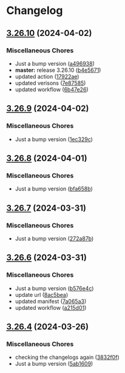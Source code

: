 # Changelog

## [3.26.10](https://github.com/ahmad-kemsan/js-wrapper/compare/3.26.9...3.26.10) (2024-04-02)


### Miscellaneous Chores

* Just a bump version ([a496938](https://github.com/ahmad-kemsan/js-wrapper/commit/a4969383859cbff20f4e7ff4636fe47a529a61b2))
* **master:** release 3.26.10 ([b4e5671](https://github.com/ahmad-kemsan/js-wrapper/commit/b4e567122dc4dad679736aff764856d4de5ac15a))
* updated action ([17922ae](https://github.com/ahmad-kemsan/js-wrapper/commit/17922aec62925d704f78e585d536a61ee014a8ee))
* updated verisons ([7e87585](https://github.com/ahmad-kemsan/js-wrapper/commit/7e87585a7eaf2a34547cebb44f1c680aa747fe35))
* updated workflow ([6b47e26](https://github.com/ahmad-kemsan/js-wrapper/commit/6b47e26d6ac3fc4fabd4be4eeb918c0a1739cf3a))

## [3.26.9](https://github.com/ahmad-kemsan/js-wrapper/compare/3.26.8...3.26.9) (2024-04-02)


### Miscellaneous Chores

* Just a bump version ([1ec329c](https://github.com/ahmad-kemsan/js-wrapper/commit/1ec329c56ca40f41015907fa659054adcd721066))

## [3.26.8](https://github.com/ahmad-kemsan/js-wrapper/compare/3.26.7...3.26.8) (2024-04-01)


### Miscellaneous Chores

* Just a bump version ([bfa658b](https://github.com/ahmad-kemsan/js-wrapper/commit/bfa658b7a524d16e17c02e7cb02910b923ac9fa6))

## [3.26.7](https://github.com/ahmad-kemsan/js-wrapper/compare/3.26.6...3.26.7) (2024-03-31)


### Miscellaneous Chores

* Just a bump version ([272a87b](https://github.com/ahmad-kemsan/js-wrapper/commit/272a87bcd5ff0c7f2bc77608a39c257030bfab7a))

## [3.26.6](https://github.com/ahmad-kemsan/js-wrapper/compare/3.26.5...3.26.6) (2024-03-31)


### Miscellaneous Chores

* Just a bump version ([b576e4c](https://github.com/ahmad-kemsan/js-wrapper/commit/b576e4ca951e576cb85fd6a80fadd406babe1747))
* update url ([8ac5bea](https://github.com/ahmad-kemsan/js-wrapper/commit/8ac5beacc28825e53aa4f26442fe8b665b01744f))
* updated manifest ([7a065a3](https://github.com/ahmad-kemsan/js-wrapper/commit/7a065a36dde7c9bf90900ab7942b3c867f3e39d7))
* updated workflow ([a215d01](https://github.com/ahmad-kemsan/js-wrapper/commit/a215d019ba41217787f24ceba36afb55fcd1996e))

## [3.26.4](https://github.com/ahmad-kemsan/js-wrapper/compare/3.26.3...3.26.4) (2024-03-26)


### Miscellaneous Chores

* checking the changelogs again ([3832f0f](https://github.com/ahmad-kemsan/js-wrapper/commit/3832f0fffab8e7e8db29504a5b9d1cde0dba6eae))
* Just a bump version ([5ab1609](https://github.com/ahmad-kemsan/js-wrapper/commit/5ab1609b6f8dab9cadebe4d61b5bbbe210906495))
